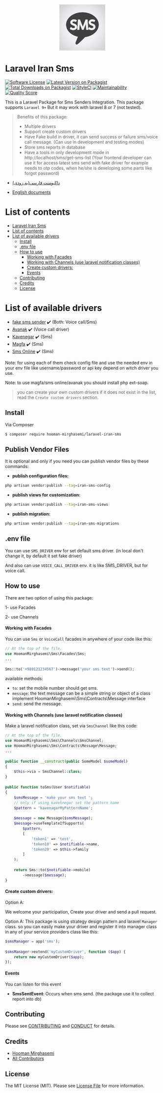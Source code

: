 <p align="center"><img src="src/Resources/images/sms.jpg?raw=true" width="150px"></p>



# Laravel Iran Sms



[![Software License][ico-license]](LICENSE.md)
[![Latest Version on Packagist][ico-version]][link-packagist]
[![Total Downloads on Packagist][ico-download]][link-packagist]
[![StyleCI](https://github.styleci.io/repos/684210225/shield?branch=master)](https://github.styleci.io/repos/169948762)
[![Maintainability](https://api.codeclimate.com/v1/badges/9e2415e0cfcfe2120a9e/maintainability)](https://codeclimate.com/github/hooman-mirghasemi/Laravel-iran-sms/maintainability)
[![Quality Score][ico-code-quality]][link-code-quality]

This is a Laravel Package for Sms Senders Integration. This package supports `Laravel 9+` But it may work with laravel 8 or 7 (not tested).

> Benefits of this package:
> - Multiple drivers
> - Support create custom drivers
> - Have Fake build in driver, it can send success or failure sms/voice call message. (Can use in development and testing modes)
> - Store sms reports in database
> - Have a tools in only development mode in http://localhost/sms/get-sms-list (Your frontend developer can use it for access latest sms send with fake driver for example needs to otp codes, when he/she is 
> developing some parts like forgot password)

- [داکیومنت فارسی(به زودی)][link-fa]

- [English documents][link-en]

# List of contents

- [Laravel Iran Sms](#laravel-iran-sms)
- [List of contents](#list-of-contents)
- [List of available drivers](#list-of-available-drivers)
    - [Install](#install)
    - [.env file](#env-file)
    - [How to use](#how-to-use)
        - [Working with Facades](#working-with-Facades)
        - [Working with Channels (use laravel notification classes)](#working-with-channels-(use-laravel-notification-classes))
        - [Create custom drivers:](#create-custom-drivers)
        - [Events](#events)
    - [Contributing](#contributing)
    - [Credits](#credits)
    - [License](#license)

# List of available drivers

- [fake sms sender](#fake-sms) :heavy_check_mark: (Both: Voice call/Sms)
- [Avanak](https://www.avanak.ir/) :heavy_check_mark: (Voice call driver)
- [Kavenegar](https://kavenegar.com/) :heavy_check_mark: (Sms)
- [Magfa](https://magfa.com/) :heavy_check_mark: (Sms)
- [Sms Online](https://smsonline.ir/) :heavy_check_mark: (Sms)

Note: for using each of them check config file and use the needed env in your env file
like username/password or api key depend on witch driver you use.

Note: to use magfa/sms online/avanak you should install php ext-soap.


> you can create your own custom drivers if it does not exist in the list, read the `Create custom drivers` section.

## Install

Via Composer

``` bash
$ composer require hooman-mirghasemi/laravel-iran-sms
```

## Publish Vendor Files

It is optional and only if you need you can publish vendor files by these commands:

- **publish configuration files:**
``` bash
php artisan vendor:publish --tag=iran-sms-config
```

- **publish views for customization:**
``` bash
php artisan vendor:publish --tag=iran-sms-views
```

- **publish migration:**
``` bash
php artisan vendor:publish --tag=iran-sms-migrations
```

## .env file

You can use `SMS_DRIVER` env for set default sms driver. (in local don't change it, by default it set fake driver)

And also can use `VOICE_CALL_DRIVER` env. it is like SMS_DRIVER, but for voice call.

## How to use

There are two option of using this package:

1- use Facades

2- use Channels

#### Working with Facades

You can use `Sms` or `VoiceCall` facades in anywhere of your code like this:

```php
// At the top of the file.
use HoomanMirghasemi\Sms\Facades\Sms;
...

Sms::to('+989121234567')->message('your sms text')->send();


```
available methods:

- `to`: set the mobile number should get sms.
- `message`: the text message can be a simple string or object of a class implement HoomanMirghasemi\Sms\Contracts\Message interface
- `send`: send the message.

#### Working with Channels (use laravel notification classes)
Make a laravel notification class, set via `SmsChannel` like this code:

```php
// At the top of the file.
use HoomanMirghasemi\Sms\Channels\SmsChannel;
use HoomanMirghasemi\Sms\Contracts\Message\Message;
...

public function __construct(public SomeModel $someModel)
{
    $this->via = SmsChannel::class;
}

public function toSms(User $notifiable)
{
    $smsMessage = 'make your sms text ';
    // only if using kavehnegar set the pattern name
    $pattern = 'kavenagarMyPatternName';

    $message = new Message($smsMessage);
    $message->useTemplateIfSupports(
        $pattern,
        [
            'token1' => 'test',
            'token10' => $notifiable->name,
            'token20' => $this->family
        ]   
    );

    return Sms::to($notifiable->mobile)
        ->message($message);
}
```

#### Create custom drivers:
Option A:

We welcome your participation, Create your driver and send a pull request.

Option A:
This package is using strategy design pattern and laravel `Manager` class.
so you can easily make your driver and register it into manager class in 
any of your service providers class like this:

```php
$smsManager = app('sms');

$smsManager->extend('myCustomDriver', function ($app) {
    return new myCustomDriver($app);
});
```

#### Events

You can listen for this event

- **SmsSentEvent**: Occurs when sms send. (the package use it to collect report into db)


## Contributing

Please see [CONTRIBUTING](CONTRIBUTING.md) and [CONDUCT](CONDUCT.md) for details.


## Credits

- [Hooman Mirghasemi][link-author]
- [All Contributors][link-contributors]

## License

The MIT License (MIT). Please see [License File](LICENSE.md) for more information.

[ico-version]: https://img.shields.io/packagist/v/hooman-mirghasemi/laravel-iran-sms.svg?style=flat-square
[ico-download]: https://img.shields.io/packagist/dt/hooman-mirghasemi/laravel-iran-sms.svg?color=%23F18&style=flat-square
[ico-license]: https://img.shields.io/badge/license-MIT-brightgreen.svg?style=flat-square
[ico-code-quality]: https://img.shields.io/scrutinizer/quality/g/hooman-mirghasemi/laravel-iran-sms.svg?label=Code%20Quality&style=flat-square

[link-fa]: README-FA.md
[link-en]: README.md
[link-packagist]: https://packagist.org/packages/hooman-mirghasemi/laravel-iran-sms
[link-code-quality]: https://scrutinizer-ci.com/g/hooman-mirghasemi/laravel-iran-sms
[link-author]: https://github.com/hooman-mirghasemi
[link-contributors]: ../../contributors
